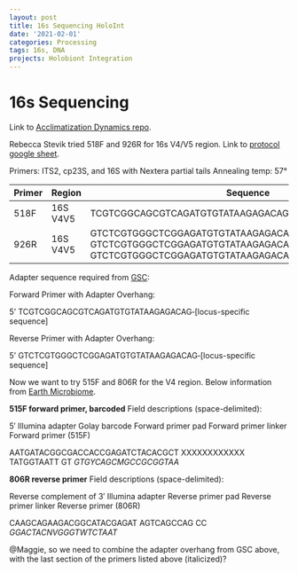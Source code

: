 ```yaml
---
layout: post
title: 16s Sequencing HoloInt
date: '2021-02-01'
categories: Processing
tags: 16s, DNA
projects: Holobiont Integration
---
```


# 16s Sequencing

Link to [Acclimatization Dynamics repo](https://github.com/hputnam/Acclim_Dynamics).  

Rebecca Stevik tried 518F and 926R for 16s V4/V5 region. Link to [protocol google sheet](https://docs.google.com/spreadsheets/d/1nwWCbPFduX4a2K3Fc-qeALjZADdt0yuQTMVSW2n9SbU/edit?usp=sharing).  

Primers: ITS2, cp23S, and 16S with Nextera partial tails
Annealing temp: 57°

| Primer 	| Region   	| Sequence                                                                                                                                                         	|
|--------	|----------	|------------------------------------------------------------------------------------------------------------------------------------------------------------------	|
| 518F   	| 16S V4V5 	| TCGTCGGCAGCGTCAGATGTGTATAAGAGACAGCCAGCAGCYGCGGTAAN                                                                                                               	|
| 926R   	| 16S V4V5 	| GTCTCGTGGGCTCGGAGATGTGTATAAGAGACAGCCGTCAATTCNTTTRAGT, GTCTCGTGGGCTCGGAGATGTGTATAAGAGACAGCCGTCAATTTCTTTGAGT, GTCTCGTGGGCTCGGAGATGTGTATAAGAGACAGCCGTCTATTCCTTTGANT 	|


Adapter sequence required from [GSC](https://web.uri.edu/gsc/next-generation-sequencing/):  

Forward Primer with Adapter Overhang:

5’ TCGTCGGCAGCGTCAGATGTGTATAAGAGACAG‐[locus-specific sequence]

Reverse Primer with Adapter Overhang:

5’ GTCTCGTGGGCTCGGAGATGTGTATAAGAGACAG‐[locus-specific sequence]


Now we want to try 515F and 806R for the V4 region. Below information from [Earth Microbiome](https://earthmicrobiome.org/protocols-and-standards/16s/).

**515F forward primer, barcoded**
Field descriptions (space-delimited):

5′ Illumina adapter
Golay barcode
Forward primer pad
Forward primer linker
Forward primer (515F)

AATGATACGGCGACCACCGAGATCTACACGCT XXXXXXXXXXXX TATGGTAATT GT *GTGYCAGCMGCCGCGGTAA*

**806R reverse primer**
Field descriptions (space-delimited):

Reverse complement of 3′ Illumina adapter
Reverse primer pad
Reverse primer linker
Reverse primer (806R)

CAAGCAGAAGACGGCATACGAGAT AGTCAGCCAG CC *GGACTACNVGGGTWTCTAAT*

@Maggie, so we need to combine the adapter overhang from GSC above, with the last section of the primers listed above (italicized)? 
